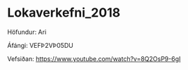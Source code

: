 # Lokaverkefni_2018

Höfundur: Ari

Áfángi: VEFÞ2VÞ05DU

Vefsiðan: https://www.youtube.com/watch?v=8Q2OsP9-6gI
